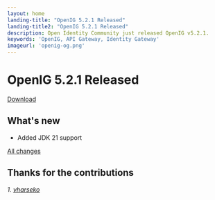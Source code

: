 ```yaml
---
layout: home
landing-title: "OpenIG 5.2.1 Released"
landing-title2: "OpenIG 5.2.1 Released"
description: Open Identity Community just released OpenIG v5.2.1.
keywords: 'OpenIG, API Gateway, Identity Gateway'
imageurl: 'openig-og.png'
---
```

# OpenIG 5.2.1 Released
[Download](https://github.com/OpenIdentityPlatform/OpenIG/releases/tag/5.2.1)

## What's new
* Added JDK 21 support


[All changes](https://github.com/OpenIdentityPlatform/OpenIG/compare/5.1.2...5.2.1)

## Thanks for the contributions

<i id="vharseko"><i>1. <a href="https://github.com/vharseko" target="_blank">vharseko</a></i>